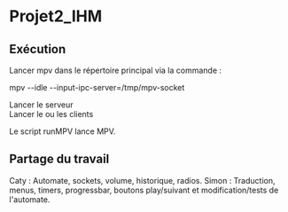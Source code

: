 # Projet2_IHM  

## Exécution  

Lancer mpv dans le répertoire principal via la commande :  

mpv --idle --input-ipc-server=/tmp/mpv-socket

Lancer le serveur  
Lancer le ou les clients

Le script runMPV lance MPV.

## Partage du travail

Caty : Automate, sockets, volume, historique, radios.
Simon : Traduction, menus, timers, progressbar, boutons play/suivant et modification/tests de l'automate.
